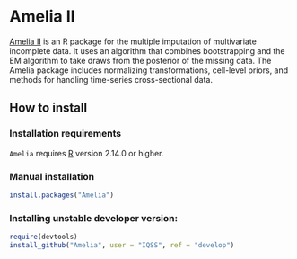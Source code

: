 # Amelia II

[Amelia II][] is an R package for the multiple imputation of multivariate incomplete data. It uses an algorithm that combines bootstrapping and the EM algorithm to take draws from the posterior of the missing data. The Amelia package includes normalizing transformations, cell-level priors, and methods for handling time-series cross-sectional data. 

## How to install

### Installation requirements
`Amelia` requires [R][] version 2.14.0 or higher. 

### Manual installation
```R
install.packages("Amelia")
```

### Installing unstable developer version:
```R
require(devtools)
install_github("Amelia", user = "IQSS", ref = "develop")
```

[Amelia II]: http://gking.harvard.edu/amelia
[R]: http://cran.r-project.org
